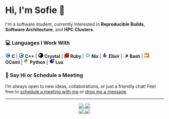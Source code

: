 # Hi, I'm Sofie 👋

I'm a software student, currently interested in **Reproducible Builds**, **Software Architecture**, and **HPC Clusters**.

### 💻 Languages I Work With

<img title="C" height="16em" width="16em" src="https://github.com/devicons/devicon/blob/master/icons/c/c-original.svg"> **C**
| <img title="C++" height="16em" width="16em" src="https://github.com/devicons/devicon/blob/master/icons/cplusplus/cplusplus-original.svg"> **C++**
| <img title="Crystal" height="16em" width="16em" src="https://github.com/devicons/devicon/blob/master/icons/crystal/crystal-original.svg"> **Crystal**
| <img title="Ruby" height="16em" width="16em" src="https://github.com/devicons/devicon/blob/master/icons/ruby/ruby-original.svg"> **Ruby**
| <img title="Nix" height="16em" width="16em" src="https://github.com/devicons/devicon/blob/master/icons/nixos/nixos-original.svg"> **Nix**
| <img title="Elixir" height="16em" width="16em" src="https://github.com/devicons/devicon/blob/master/icons/elixir/elixir-original.svg"> **Elixir**
| <img title="Bash" height="16em" width="16em" src="https://github.com/devicons/devicon/blob/master/icons/bash/bash-original.svg"> **Bash**
| <img title="OCaml" height="16em" width="16em" src="https://github.com/devicons/devicon/blob/master/icons/ocaml/ocaml-original.svg"> **OCaml**
| <img title="Python" height="16em" width="16em" src="https://github.com/devicons/devicon/blob/master/icons/python/python-original.svg"> **Python**
| <img title="Lua" height="16em" width="16em" src="https://github.com/devicons/devicon/blob/master/icons/lua/lua-original.svg"> **Lua**

### 🤝 Say Hi or Schedule a Meeting
I’m always open to new ideas, collaborations, or just a friendly chat! Feel free to [schedule a meeting with me](https://cal.com/soupglasses/coffee) or [drop me a message](https://matrix.to/#/@soup:krab.chat).

---

<a href="https://github.com/soupglasses#gh-light-mode-only">
  <div align="center">
    <img align="top" width="400px" src="https://github-readme-stats.vercel.app/api?username=soupglasses&layout=compact&count_private=true&show_icons=true&hide_border=true&disable_animations=true&include_all_commits=true&title_color=24292F&text_color=24292F"/>
    <img align="top" width="200px" src="https://github-readme-stats.vercel.app/api/top-langs/?username=soupglasses&layout=compact&hide_border=true&card_width=200&title_color=24292F&text_color=24292F"/>
  </div>
</a>
<a href="https://github.com/soupglasses#gh-dark-mode-only">
  <div align="center">
    <img align="top" width="400px" src="https://github-readme-stats.vercel.app/api?username=soupglasses&layout=compact&count_private=true&show_icons=true&hide_border=true&disable_animations=true&include_all_commits=true&bg_color=0D1117&title_color=FFFFFF&text_color=FFFFFF"/>
    <img align="top" width="200px" src="https://github-readme-stats.vercel.app/api/top-langs/?username=soupglasses&layout=compact&hide_border=true&card_width=200&bg_color=0D1117&title_color=FFFFFF&text_color=FFFFFF"/>
  </div>
</a>
